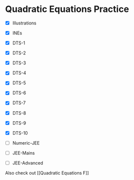 # Quadratic Equations Practice
- [x] Illustrations
- [x] INEs
- [x] DTS-1
- [x] DTS-2
- [x] DTS-3
- [x] DTS-4
- [x] DTS-5
- [x] DTS-6
- [x] DTS-7
- [x] DTS-8
- [x] DTS-9
- [x] DTS-10
- [ ] Numeric-JEE
- [ ] JEE-Mains
- [ ] JEE-Advanced



Also check out [[Quadratic Equations F]]
